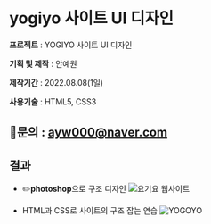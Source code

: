 # yogiyo 사이트 UI 디자인

**프로젝트** : YOGIYO 사이트 UI 디자인

**기획 및 제작** : 안예원

**제작기간** :  2022.08.08(1일)

**사용기술** : HTML5, CSS3

:e-mail:문의 : ayw000@naver.com
---
## 결과

- :pencil2:**photoshop**으로 구조 디자인
![요기요 웹사이트](https://user-images.githubusercontent.com/91234758/231077555-5f4badd4-11ad-4767-8342-92e646ff8a94.png)

- HTML과 CSS로 사이트의 구조 잡는 연습
![YOGOYO](https://user-images.githubusercontent.com/91234758/231076503-21e203dd-07f9-434a-b412-1d244a797ec2.png)

